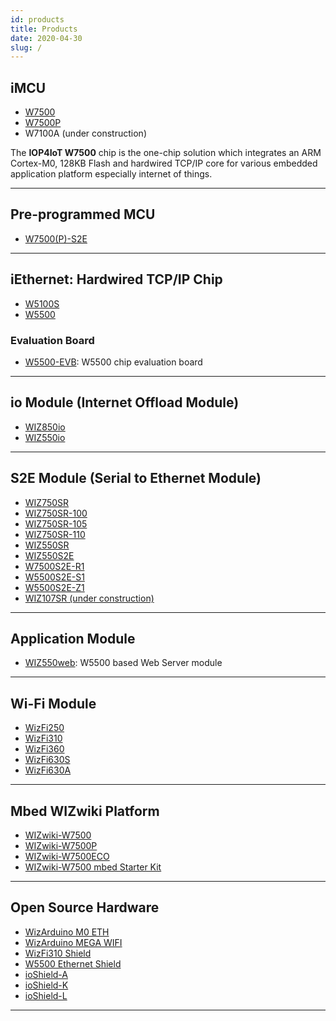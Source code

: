 ```yaml
---
id: products
title: Products
date: 2020-04-30
slug: /
---
```


## iMCU

  - [W7500](iMCU/W7500/Overview.md)
  - [W7500P](iMCU/W7500P/Overview.md)
  - W7100A (under construction)

The **IOP4IoT W7500** chip is the one-chip solution which integrates an
ARM Cortex-M0, 128KB Flash and hardwired TCP/IP core for various
embedded application platform especially internet of things.

-----

## Pre-programmed MCU

 <!--- - [W7500(P)-S2E](Pre-programmed-MCU/W7500P-S2E/w7500p-s2e-[EN]) --->
  - [W7500(P)-S2E](Pre-programmed-MCU/W7500P-S2E/W7500(P)-S2E-[KO].md) 

-----

## iEthernet: Hardwired TCP/IP Chip

  - [W5100S](iEthernet/W5100S/Overview.md)
  - [W5500](iEthernet/W5500/Overview.md)

### Evaluation Board

  -  [W5500-EVB](iEthernet/W5500/W5500-EVB/W5500-EVB.md): W5500 chip evaluation
    board

-----

## io Module (Internet Offload Module)

  * [WIZ850io](ioModule/WIZ850io/WIZ850io.md)
  * [WIZ550io](ioModule/WIZ550io/Overview.md)


-----
## S2E Module (Serial to Ethernet Module)

 * [WIZ750SR](S2E-Module/WIZ750SR/WIZ750SR.md)
 * [WIZ750SR-100](S2E-Module/WIZ750SR-1xx-Series/WIZ750SR-100/WIZ750SR-100.md)
 * [WIZ750SR-105](S2E-Module/WIZ750SR-1xx-Series/WIZ750SR-105/WIZ750SR-105.md)
 * [WIZ750SR-110](S2E-Module/WIZ750SR-1xx-Series/WIZ750SR-110/WIZ750SR-110.md)
 * [WIZ550SR](S2E-Module/WIZ550SR/WIZ550SR.md)
 * [WIZ550S2E](S2E-Module/WIZ550S2E/WIZ550S2E.md)
 * [W7500S2E-R1](S2E-Module/W7500S2E-R1/W7500S2E-R1.md)
 * [W5500S2E-S1](S2E-Module/W5500S2E-S1/W5500S2E-S1.md)
 * [W5500S2E-Z1](S2E-Module/W5500S2E-Z1/W5500S2E-Z1.md)
 * [WIZ107SR (under construction)](S2E-Module/WIZ107SR.md) 


-----

## Application Module

  * [WIZ550web](App-Module/WIZ550web/WIZ550web.md): W5500 based Web Server module

-----

## Wi-Fi Module

  * [WizFi250](Wi-Fi-Module/WizFi250/WizFi250.md)
  * [WizFi310](Wi-Fi-Module/WizFi310/WizFi310.md)
  * [WizFi360](Wi-Fi-Module/WizFi360/WizFi360.md)
  * [WizFi630S](Wi-Fi-Module/WizFi630S/WizFi630S.md)
  * [WizFi630A](Wi-Fi-Module/WizFi630A/WizFi630A.md)


-----

## Mbed WIZwiki Platform

  - [WIZwiki-W7500](Mbed-WIZwiki-Platform/WIZwiki-W7500/Overview.md)
  - [WIZwiki-W7500P](Mbed-WIZwiki-Platform/WIZwiki-W7500P/Overview.md) 
  - [WIZwiki-W7500ECO](Mbed-WIZwiki-Platform/WIZwiki-W7500ECO/Overview.md)
  - [WIZwiki-W7500 mbed Starter Kit](Mbed-WIZwiki-Platform/WIZwiki-W7500-Mbed-Starter-Kit/WIZwiki-W7500_Mbed_Starter_Kit.md)

-----

## Open Source Hardware

  - [WizArduino M0 ETH](Open-Source-Hardware/WizArduino_M0_ETH.md)
  - [WizArduino MEGA WIFI](Open-Source-Hardware/WizArduino_MEGA_WIFI.md)
  - [WizFi310 Shield](Open-Source-Hardware/WizFi310_Shield.md)
  - [W5500 Ethernet Shield](Open-Source-Hardware/W5500_Ethernet_Shield.md)
  - [ioShield-A](Open-Source-Hardware/ioShield-A.md)
  - [ioShield-K](Open-Source-Hardware/ioShield-K.md)
  - [ioShield-L](Open-Source-Hardware/ioShield-L.md)

-----
